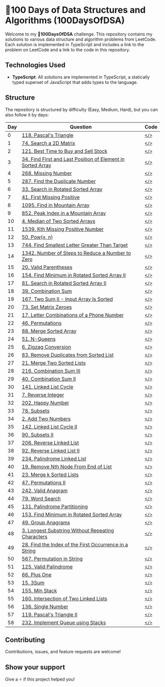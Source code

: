 # 🚀100 Days of Data Structures and Algorithms (100DaysOfDSA)

Welcome to my **🚀100DaysOfDSA** challenge. This repository contains my solutions to various data structure and algorithm problems from LeetCode. Each solution is implemented in TypeScript and includes a link to the problem on LeetCode and a link to the code in this repository.

## Technologies Used

- **TypeScript**: All solutions are implemented in TypeScript, a statically typed superset of JavaScript that adds types to the language.

## Structure

The repository is structured by difficulty (Easy, Medium, Hard), but you can also follow it by days:

| Day | Question | Code |
| --- | --- | --- |
| 0 | [118. Pascal's Triangle](https://leetcode.com/problems/pascals-triangle/) | [`</>`](/Easy/118%20Pascals%20Triangle.ts) |
| 1 | [74. Search a 2D Matrix](https://leetcode.com/problems/search-a-2d-matrix) | [`</>`](/Medium/74%20Search%20a%202D%20Matrix.ts) |
| 2 | [121. Best Time to Buy and Sell Stock](https://leetcode.com/problems/best-time-to-buy-and-sell-stock) | [`</>`](/Easy/121%20Best%20Time%20to%20Buy%20and%20Sell%20Stock.ts) |
| 3 | [34. Find First and Last Position of Element in Sorted Array](https://leetcode.com/problems/find-first-and-last-position-of-element-in-sorted-array) | [`</>`](/Medium/34%20Find%20First%20and%20Last%20Position%20of%20Element%20in%20Sorted%20Array.ts) |
| 4 | [268. Missing Number](https://leetcode.com/problems/missing-number) | [`</>`](/Easy/268%20Missing%20Number.ts) |
| 5 | [287. Find the Duplicate Number](https://leetcode.com/problems/find-the-duplicate-number) | [`</>`](/Medium/287%20Find%20the%20Duplicate%20Number.ts) |
| 6 | [33. Search in Rotated Sorted Array](https://leetcode.com/problems/search-in-rotated-sorted-array) | [`</>`](/Medium/33%20Search%20in%20Rotated%20Sorted%20Array.ts) |
| 7 | [41. First Missing Positive](https://leetcode.com/problems/first-missing-positive) | [`</>`](/Hard/41%20First%20Missing%20Positive.ts) |
| 8 | [1095. Find in Mountain Array](https://leetcode.com/problems/find-in-mountain-array/) | [`</>`](/Hard/1095%20Find%20in%20Mountain%20Array.ts) |
| 9 | [852. Peak Index in a Mountain Array](https://leetcode.com/problems/peak-index-in-a-mountain-array/description/) | [`</>`](/Medium/852%20Peak%20Index%20in%20a%20Mountain%20Array.ts) |
| 10 | [4. Median of Two Sorted Arrays](https://leetcode.com/problems/median-of-two-sorted-arrays/) | [`</>`](/Hard/4%20Median%20of%20Two%20Sorted%20Arrays.ts) |
| 11 | [1539. Kth Missing Positive Number](https://leetcode.com/problems/kth-missing-positive-number/description/) | [`</>`](/Easy/1539%20Kth%20Missing%20Positive%20Number.ts) |
| 12 | [50. Pow(x, n)](https://leetcode.com/problems/powx-n/description/) | [`</>`](</Medium//50%20Pow(x,%20n).ts>) |
| 13 | [744. Find Smallest Letter Greater Than Target](https://leetcode.com/problems/find-smallest-letter-greater-than-target/description/) | [`</>`](/Easy//744%20Find%20Smallest%20Letter%20Greater%20Than%20Target.ts) |
| 14 | [1342. Number of Steps to Reduce a Number to Zero](https://leetcode.com/problems/number-of-steps-to-reduce-a-number-to-zero/description/) | [`</>`](/Easy/1342%20Number%20of%20Steps%20to%20Reduce%20a%20Number%20to%20Zero.ts) |
| 15 | [20. Valid Parentheses](https://leetcode.com/problems/valid-parentheses/description/) | [`</>`](/Easy/20%20Valid%20Parentheses.ts) |
| 16 | [154. Find Minimum in Rotated Sorted Array II](https://leetcode.com/problems/find-minimum-in-rotated-sorted-array-ii/description/) | [`</>`](/Hard/154%20Find%20Minimum%20in%20Rotated%20Sorted%20Array%20II.ts) |
| 17 | [81. Search in Rotated Sorted Array II](https://leetcode.com/problems/search-in-rotated-sorted-array-ii/description/) | [`</>`](/Medium/81%20Search%20in%20Rotated%20Sorted%20Array%20II.ts) |
| 18 | [39. Combination Sum](https://leetcode.com/problems/combination-sum/description/) | [`</>`](/Medium/39%20Combination%20Sum.ts) |
| 19 | [167. Two Sum II - Input Array Is Sorted](https://leetcode.com/problems/two-sum-ii-input-array-is-sorted/description/) | [`</>`](/Medium/167%20Two%20Sum%20II%20-%20Input%20Array%20Is%20Sorted.ts) |
| 20 | [73. Set Matrix Zeroes](https://leetcode.com/problems/set-matrix-zeroes/description/) | [`</>`](/Medium//73%20Set%20Matrix%20Zeroes.ts) |
| 21 | [17. Letter Combinations of a Phone Number](https://leetcode.com/problems/letter-combinations-of-a-phone-number/description/) | [`</>`](/Medium//17%20Letter%20Combinations%20of%20a%20Phone%20Number.ts) |
| 22 | [46. Permutations](https://leetcode.com/problems/permutations/description/) | [`</>`](/Medium/46%20Permutations.ts) |
| 23 | [88. Merge Sorted Array](https://leetcode.com/problems/merge-sorted-array/description/) | [`</>`](/Easy/88%20Merge%20Sorted%20Array.ts) |
| 24 | [51. N-Queens](https://leetcode.com/problems/n-queens/description/) | [`</>`](/Hard/51%20N-Queens.ts) |
| 25 | [6. Zigzag Conversion](https://leetcode.com/problems/zigzag-conversion/description/) | [`</>`](/Medium/6%20Zigzag%20Conversion.ts) |
| 26 | [83. Remove Duplicates from Sorted List](https://leetcode.com/problems/remove-duplicates-from-sorted-list/description/) | [`</>`](/Easy/83%20Remove%20Duplicates%20from%20Sorted%20List.ts) |
| 27 | [21. Merge Two Sorted Lists](https://leetcode.com/problems/merge-two-sorted-lists/description/) | [`</>`](/Easy/21%20Merge%20Two%20Sorted%20Lists.ts) |
| 28 | [216. Combination Sum III](https://leetcode.com/problems/combination-sum-iii/description/) | [`</>`](/Medium/216%20Combination%20Sum%20III.ts) |
| 29 | [40. Combination Sum II](https://leetcode.com/problems/combination-sum-ii/description/) | [`</>`](/Medium/40%20Combination%20Sum%20II.ts) |
| 30 | [141. Linked List Cycle](https://leetcode.com/problems/linked-list-cycle/description/) | [`</>`](/Easy/141%20Linked%20List%20Cycle.ts) |
| 31 | [7. Reverse Integer](https://leetcode.com/problems/reverse-integer/description/) | [`</>`](/Medium/7%20Reverse%20Integer.ts) |
| 32 | [202. Happy Number](https://leetcode.com/problems/happy-number/description/) | [`</>`](/Easy/202%20Happy%20Number.ts) |
| 33 | [78. Subsets](https://leetcode.com/problems/subsets/description/) | [`</>`](/Medium/78%20Subsets.ts) |
| 34 | [2. Add Two Numbers](https://leetcode.com/problems/add-two-numbers/description/) | [`</>`](/Medium/2%20Add%20Two%20Numbers.ts) |
| 35 | [142. Linked List Cycle II](https://leetcode.com/problems/linked-list-cycle-ii/description/) | [`</>`](/Medium/142%20Linked%20List%20Cycle%20II.ts) |
| 36 | [90. Subsets II](https://leetcode.com/problems/subsets-ii/) | [`</>`](/Medium/90%20Subsets%20II.ts) |
| 37 | [206. Reverse Linked List](https://leetcode.com/problems/reverse-linked-list/description/) | [`</>`](/Easy/206%20Reverse%20Linked%20List.ts) |
| 38 | [92. Reverse Linked List II](https://leetcode.com/problems/reverse-linked-list-ii/description/) | [`</>`](/Medium/92%20Reverse%20Linked%20List%20II.ts) |
| 39 | [234. Palindrome Linked List](https://leetcode.com/problems/palindrome-linked-list/description/) | [`</>`](/Easy/234%20Palindrome%20Linked%20List.ts) |
| 40 | [19. Remove Nth Node From End of List](https://leetcode.com/problems/remove-nth-node-from-end-of-list/description/) | [`</>`](/Medium/19%20Remove%20Nth%20Node%20From%20End%20of%20List.ts) |
| 41 | [23. Merge k Sorted Lists](https://leetcode.com/problems/merge-k-sorted-lists/description/) | [`</>`](/Hard/23%20Merge%20K%20Sorted%20Lists.ts) |
| 42 | [47. Permutations II](https://leetcode.com/problems/permutations-ii/description/) | [`</>`](/Medium/47%20Permutations%20II.ts) |
| 43 | [242. Valid Anagram](https://leetcode.com/problems/valid-anagram/description/) | [`</>`](/Easy/242%20Valid%20Anagram.ts) |
| 44 | [79. Word Search](https://leetcode.com/problems/word-search/description/) | [`</>`](/Medium/79%20Word%20Search.ts) |
| 45 | [131. Palindrome Partitioning](https://leetcode.com/problems/palindrome-partitioning/description/) | [`</>`](/Medium/131%20Palindrome%20Partitioning.ts) |
| 46 | [153. Find Minimum in Rotated Sorted Array](https://leetcode.com/problems/find-minimum-in-rotated-sorted-array/description/) | [`</>`](/Medium/153%20Find%20Minimum%20in%20Rotated%20Sorted%20Array.ts) |
| 47 | [49. Group Anagrams](https://leetcode.com/problems/group-anagrams/description/) | [`</>`](/Medium/49%20Group%20Anagrams.ts) |
| 48 | [3. Longest Substring Without Repeating Characters](https://leetcode.com/problems/longest-substring-without-repeating-characters/description/) | [`</>`](/Medium/3%20Longest%20Substring%20Without%20Repeating%20Characters.ts) |
| 49 | [28. Find the Index of the First Occurrence in a String](https://leetcode.com/problems/find-the-index-of-the-first-occurrence-in-a-string/description/) | [`</>`](/Easy/28%20Find%20the%20Index%20of%20the%20First%20Occurrence%20in%20a%20String.ts) |
| 50 | [567. Permutation in String](https://leetcode.com/problems/permutation-in-string/description/) | [`</>`](/Medium/567%20Permutation%20in%20String.ts) |
| 51 | [125. Valid Palindrome](https://leetcode.com/problems/valid-palindrome/description/) | [`</>`](/Easy/125%20Valid%20Palindrome.ts) |
| 52 | [66. Plus One](https://leetcode.com/problems/plus-one/description/) | [`</>`](/Easy/66.%20Plus%20One.ts) |
| 53 | [15. 3Sum](https://leetcode.com/problems/plus-one/description/) | [`</>`](/Medium/15%203Sum.ts) |
| 54 | [155. Min Stack](https://leetcode.com/problems/min-stack/) | [`</>`](/Medium/155%20Min%20Stack.ts) |
| 55 | [160. Intersection of Two Linked Lists](https://leetcode.com/problems/intersection-of-two-linked-lists/description/) | [`</>`](/Easy/160%20Intersection%20of%20Two%20Linked%20Lists.ts) |
| 56 | [136. Single Number](https://leetcode.com/problems/single-number/description/) | [`</>`](/Easy/136%20Single%20Number.ts) |
| 57 | [119. Pascal's Triangle II](https://leetcode.com/problems/pascals-triangle-ii/description/) | [`</>`](/Easy/119%20Pascal's%20Triangle%20II.ts) |
| 58 | [232. Implement Queue using Stacks](https://leetcode.com/problems/implement-queue-using-stacks/description/) | [`</>`](/Easy/232%20Implement%20Queue%20using%20Stacks.ts) |


## Contributing

Contributions, issues, and feature requests are welcome!

## Show your support

Give a ⭐️ if this project helped you!
